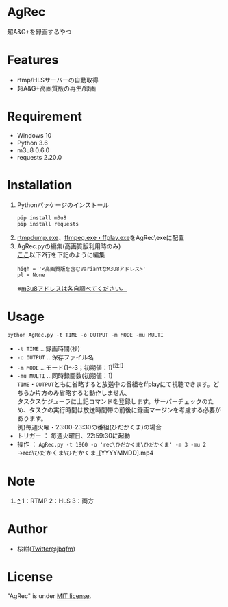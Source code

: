 # AgRec  
超A&G+を録画するやつ

# Features  
* rtmp/HLSサーバーの自動取得
* 超A&G+高画質版の再生/録画

# Requirement  
* Windows 10
* Python    3.6
* m3u8      0.6.0
* requests  2.20.0

# Installation  
1. Pythonパッケージのインストール
   ```
   pip install m3u8
   pip install requests
   ```
2. [rtmpdump.exe](http://rtmpdump.mplayerhq.hu/download/)、[ffmpeg.exe・ffplay.exe](https://ffmpeg.zeranoe.com/builds/)をAgRec\\exeに配置  
3. AgRec.pyの編集(高画質版利用時のみ)  
   [ここ](https://github.com/jbqfm/AgRec/blob/8af3e77d857fb41e3d6eb67dce950ca0bcf9589c/AgRec.py#L136)以下2行を下記のように編集
   ```
   high = '<高画質版を含むVariantなM3U8アドレス>'
   pl = None
   ```
   ※[m3u8アドレスは各自調べてください。](https://jbqfm.blogspot.com/2020/09/a-hls.html)

# Usage  
```
python AgRec.py -t TIME -o OUTPUT -m MODE -mu MULTI
```
* `-t TIME`		…録画時間(秒)
* `-o OUTPUT`	…保存ファイル名
* `-m MODE`		…モード(1～3；初期値：1)<sup id="note_ref-1"><a href="#note-1">[注1]</a></sup>
* `-mu MULTI`	…同時録画数(初期値：1)  
`TIME`・`OUTPUT`ともに省略すると放送中の番組をffplayにて視聴できます。どちらか片方のみ省略すると動作しません。  
タスクスケジューラに上記コマンドを登録します。サーバーチェックのため、タスクの実行時間は放送時間帯の前後に録画マージンを考慮する必要があります。  
例)毎週火曜・23:00-23:30の番組(ひだかくま)の場合  
* トリガー ： 毎週火曜日、22:59:30に起動  
* 操作 ： `AgRec.py -t 1860 -o 'rec\ひだかくま\ひだかくま' -m 3 -mu 2`  
→rec\\ひだかくま\\ひだかくま_\[YYYYMMDD\].mp4

# Note  
1. <b><a id="note-1" href="#note_ref-1">^</a></b> 1：RTMP 2：HLS 3：両方

# Author  
* 桜餅([Twitter@jbqfm](https://twitter.com/jbqfm))

# License   
"AgRec" is under [MIT license](https://en.wikipedia.org/wiki/MIT_License).
